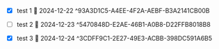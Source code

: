 - [x] test 1 📅 2024-12-22 ^93A3D1C5-A4EE-4F2A-AEBF-B3A2141CB00B

- [ ] test 2 📅 2024-12-23 ^5470848D-E2AE-46B1-A0B8-D22FFB8018B8
- [x] test 3 📅 2024-12-24 ^3CDFF9C1-2E27-49E3-ACBB-398DC591A6B5
